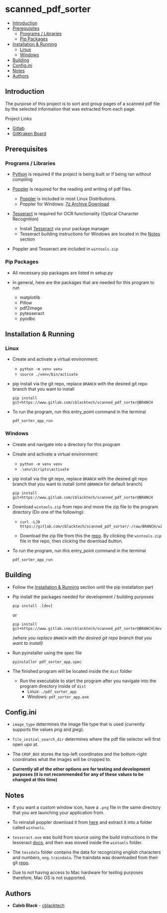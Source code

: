 # scanned\_pdf\_sorter

-   [Introduction](#introduction)
-   [Prerequisites](#prerequisites)
    -   [Programs / Libraries](#programs-libraries)
    -   [Pip Packages](#pip-packages)
-   [Installation & Running](#installation-running)
    -   [Linux](#linux)
    -   [Windows](#windows)
-   [Building](#building)
-   [Config.ini](#configini)
-   [Notes](#notes)
-   [Authors](#authors)

## Introduction

The purpose of this project is to sort and group pages of a scanned pdf
file by the selected information that was extracted from each page.

Project Links

-   [Gitlab](https://www.gitlab.com/cblacktech/scanned_pdf_sorter)
-   [GitKraken Board](https://app.gitkraken.com/glo/board/Xy8D66sO6gARqmUg)

## Prerequisites

### Programs / Libraries

-   [Python](https://www.python.org/) is required if the project is being built or
    if being ran without compiling

-   [Poppler](https://poppler.freedesktop.org) is required for the
    reading and writing of pdf files.
    -   [Poppler](https://poppler.freedesktop.org) is included in most Linux Distributions.
    -   Poppler for Windows: [7z Archive Download](https://blog.alivate.com.au/poppler-windows/)

-   [Tesseract](https://tesseract-ocr.github.io/) is required for
    OCR functionality (Optical Character Recognition)
    -   Install [Tesseract](https://tesseract-ocr.github.io/) via your package manager
    -   Tesseract building instructions for Windows are located in the [Notes](#notes) section

-   Poppler and Tesseract are included in `wintools.zip`

### Pip Packages

-   All necessary pip packages are listed in setup.py

-   In general, here are the packages that are
    needed for this program to run
    -   matplotlib
    -   Pillow
    -   pdf2image
    -   pytesseract
    -   pyodbc


## Installation & Running

### Linux

-   Create and activate a virtual environment:
    -   `python -m venv venv`
    -   `source ./venv/bin/activate`

-   pip install via the git repo, replace `BRANCH` with the
    desired git repo branch that you want to install
    
    ```
    pip install git+https://www.gitlab.com/cblacktech/scanned_pdf_sorter@BRANCH
    ```
    
-   To run the program, run this entry_point command in the terminal

    ```
    pdf_sorter_app_run
    ```

### Windows

-   Create and navigate into a directory for this program

-   Create and activate a virtual environment:
    -   `python -m venv venv`
    -   `.\env\Scripts\activate`

-   pip install via the git repo, replace `BRANCH` with the
    desired git repo branch that you want to install (omit `@BRANCH` for default branch)
    
    ```
    pip install git+https://www.gitlab.com/cblacktech/scanned_pdf_sorter@BRANCH
    ```

-   Download `wintools.zip` from repo and move the zip file to the program directory (Do one of the following):

    -   ```
        curl -LJO https://gitlab.com/cblacktech/scanned_pdf_sorter/-/raw/BRANCH/wintools.zip
        ```
    
    -   Download the zip file from this the [repo](https://www.gitlab.com/cblacktech/scanned_pdf_sorter).
            By clicking the `wintools.zip` file in the repo, then clicking the download button.
    
-   To run the program, run this entry_point command in the terminal

    ```
    pdf_sorter_app_run
    ```

## Building

-   Follow the [Installation & Running](#installation-running) section until the pip installation part

-   Pip install the packages needed for development / building purposes

    ```
    pip install .[dev]
    ```
    
    or
    
    ```
    pip install git+https://www.gitlab.com/cblacktech/scanned_pdf_sorter@BRANCH[dev]
    ```
    
    *(where you replace `BRANCH` with the desired git repo branch that you want to install)*

-   Run pyinstaller using the spec file
    
    ```
    pyinstaller pdf_sorter_app.spec
    ```

-   The finished program will be located inside the `dist` folder
    -   Run the executable to start the program after you navigate
        into the program directory inside of `dist`
        -   Linux: `./pdf_sorter_app`
        -   Windows: `pdf_sorter_app.exe`

## Config.ini

-   `image_type` determines the image file type that is used (currently
    supports the values *png* and *jpeg*).

-   `file_initial_search_dir` determines where the pdf file selector
    will first open upo at.

-   The `CROP_BOX` stores the top-left coordinates and the bottom-right
    coordinates what the images will be cropped to.

-   **Currently all of the other options are for testing and development
    purposes (it is not recommended for any of these values to be changed
    at this time)**

## Notes

-   If you want a custom window icon, have a `.png` file in the same
    directory that you are launching your application from.

-   To reinstall poppler download it from [here](https://blog.alivate.com.au/poppler-windows/)
    and extract it into a folder called `wintools`.

-   `tesseract.exe` was build from source using the build instructions in the tesseract
    [docs](https://tesseract-ocr.github.io/tessdoc/Compiling.html#static-linking),
    and then was moved inside the `wintools` folder.

-   The `tessdata` folder contains the data for recognizing english characters and numbers,
    `eng.traindata`. The traindata was downloaded from their git
    [repo](https://github.com/tesseract-ocr/tessdata/blob/master/eng.traineddata).

-   Due to not having access to Mac hardware for testing purposes therefore, Mac
    OS is not supported.

## Authors

-   **Caleb Black** - [cblacktech](https://gitlab.com/cblacktech)

